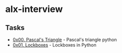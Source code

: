 # alx-interview

## Tasks
- [0x00. Pascal's Triangle](https://github.com/Nyaguthii-C/alx-interview/tree/main/0x00-pascal_triangle) - Pascal's triangle python
- [0x01. Lockboxes](https://github.com/Nyaguthii-C/alx-interview/tree/main/0x01-lockboxes) - Lockboxes in Python
